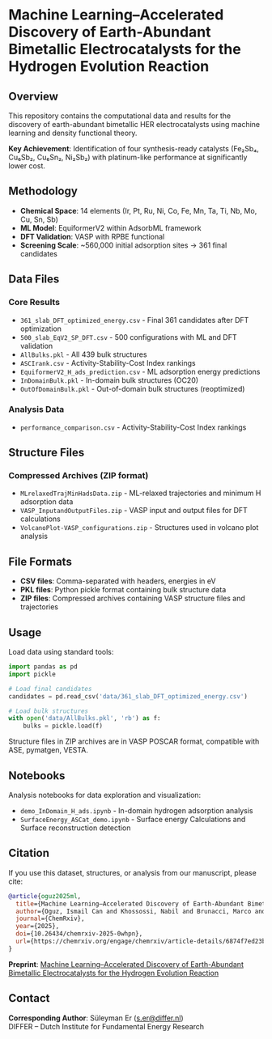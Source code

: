 # Machine Learning–Accelerated Discovery of Earth-Abundant Bimetallic Electrocatalysts for the Hydrogen Evolution Reaction

## Overview

This repository contains the computational data and results for the discovery of earth-abundant bimetallic HER electrocatalysts using machine learning and density functional theory.

**Key Achievement**: Identification of four synthesis-ready catalysts (Fe₂Sb₄, Cu₆Sb₂, Cu₆Sn₂, Ni₂Sb₂) with platinum-like performance at significantly lower cost.

## Methodology

- **Chemical Space**: 14 elements (Ir, Pt, Ru, Ni, Co, Fe, Mn, Ta, Ti, Nb, Mo, Cu, Sn, Sb)
- **ML Model**: EquiformerV2 within AdsorbML framework
- **DFT Validation**: VASP with RPBE functional
- **Screening Scale**: ~560,000 initial adsorption sites → 361 final candidates

## Data Files

### Core Results
- `361_slab_DFT_optimized_energy.csv` - Final 361 candidates after DFT optimization
- `500_slab_EqV2_SP_DFT.csv` - 500 configurations with ML and DFT validation
- `AllBulks.pkl` - All 439 bulk structures
- `ASCIrank.csv` - Activity-Stability-Cost Index rankings
- `EquiformerV2_H_ads_prediction.csv` - ML adsorption energy predictions
- `InDomainBulk.pkl` - In-domain bulk structures (OC20)
- `OutOfDomainBulk.pkl` - Out-of-domain bulk structures (reoptimized)

### Analysis Data
- `performance_comparison.csv` - Activity-Stability-Cost Index rankings

## Structure Files

### Compressed Archives (ZIP format)
- `MLrelaxedTrajMinHadsData.zip` - ML-relaxed trajectories and minimum H adsorption data
- `VASP_InputandOutputFiles.zip` - VASP input and output files for DFT calculations
- `VolcanoPlot-VASP_configurations.zip` - Structures used in volcano plot analysis

## File Formats

- **CSV files**: Comma-separated with headers, energies in eV
- **PKL files**: Python pickle format containing bulk structure data
- **ZIP files**: Compressed archives containing VASP structure files and trajectories

## Usage

Load data using standard tools:
```python
import pandas as pd
import pickle

# Load final candidates
candidates = pd.read_csv('data/361_slab_DFT_optimized_energy.csv')

# Load bulk structures
with open('data/AllBulks.pkl', 'rb') as f:
    bulks = pickle.load(f)
```

Structure files in ZIP archives are in VASP POSCAR format, compatible with ASE, pymatgen, VESTA.

## Notebooks

Analysis notebooks for data exploration and visualization:
- `demo_InDomain_H_ads.ipynb` - In-domain hydrogen adsorption analysis
- `SurfaceEnergy_ASCat_demo.ipynb` - Surface energy Calculations and Surface reconstruction detection 

## Citation

If you use this dataset, structures, or analysis from our manuscript, please cite:

```bibtex
@article{oguz2025ml,
  title={Machine Learning–Accelerated Discovery of Earth-Abundant Bimetallic Electrocatalysts for the Hydrogen Evolution Reaction},
  author={Oguz, Ismail Can and Khossossi, Nabil and Brunacci, Marco and Bucak, Haldun and Er, Süleyman},
  journal={ChemRxiv},
  year={2025},
  doi={10.26434/chemrxiv-2025-0whpn},
  url={https://chemrxiv.org/engage/chemrxiv/article-details/6874f7ed23be8e43d62848a8}
}
```

**Preprint**: [Machine Learning–Accelerated Discovery of Earth-Abundant Bimetallic Electrocatalysts for the Hydrogen Evolution Reaction](https://chemrxiv.org/engage/chemrxiv/article-details/6874f7ed23be8e43d62848a8)

## Contact

**Corresponding Author**: Süleyman Er (s.er@differ.nl)  
DIFFER – Dutch Institute for Fundamental Energy Research
